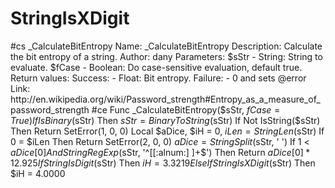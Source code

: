 # StringIsXDigit
#cs _CalculateBitEntropy Name: _CalculateBitEntropy Description: Calculate the bit entropy of a string. Author: dany Parameters: $sStr - String: String to evaluate. $fCase - Boolean: Do case-sensitive evaluation, default true. Return values: Success: - Float: Bit entropy. Failure: - 0 and sets @error Link: http://en.wikipedia.org/wiki/Password_strength#Entropy_as_a_measure_of_password_strength #ce Func _CalculateBitEntropy($sStr, $fCase = True) If IsBinary($sStr) Then $sStr = BinaryToString($sStr) If Not IsString($sStr) Then Return SetError(1, 0, 0) Local $aDice, $iH = 0, $iLen = StringLen($sStr) If 0 = $iLen Then Return SetError(2, 0, 0) $aDice = StringSplit($sStr, ' ') If 1 &lt; $aDice[0] And StringRegExp($sStr, '^[[:alnum:] ]+$') Then Return $aDice[0] * 12.925 If StringIsDigit($sStr) Then $iH = 3.3219 ElseIf StringIsXDigit($sStr) Then $iH = 4.0000
